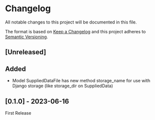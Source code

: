 # Changelog

All notable changes to this project will be documented in this file.

The format is based on [Keep a Changelog](http://keepachangelog.com/en/1.0.0/)
and this project adheres to [Semantic Versioning](http://semver.org/spec/v2.0.0.html).

## [Unreleased]

## Added

- Model SuppliedDataFile has new method storage_name for use with Django storage (like storage_dir on SuppliedData)

## [0.1.0] - 2023-06-16

First Release

